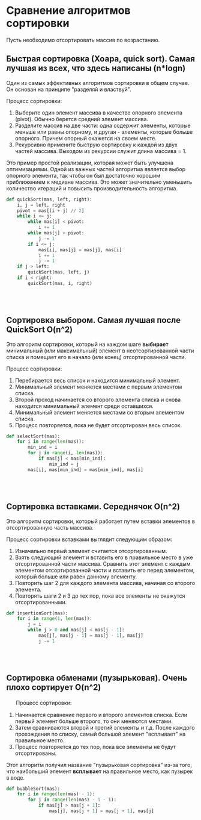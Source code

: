 # Сравнение алгоритмов сортировки

Пусть необходимо отсортировать массив по возрастанию.

<h2>Быстрая сортировка (Хоара, quick sort). Самая лучшая из всех, что здесь написаны (n*logn)</h1>

Один из самых эффективных алгоритмов сортировки в общем случае. Он основан на принципе "разделяй и властвуй".

Процесс сортировки:
1. Выберите один элемент массива в качестве опорного элемента (pivot). Обычно берется средний элемент массива.
2. Разделите массив на две части: одна содержит элементы, которые меньше или равны опорному, и другая - элементы, которые больше опорного. Причем опорный окажется на своем месте.
3. Рекурсивно примените быструю сортировку к каждой из двух частей массива. Выходом из рекурсии служит длина массива = 1.

Это пример простой реализации, которая может быть улучшена оптимизациями. Одной из важных частей алгоритма является выбор опорного элемента, так чтобы он был достаточно хорошим приближением к медиане массива. Это может значительно уменьшить количество итераций и повысить производительность алгоритма.

```Python
def quickSort(mas, left, right):
    i, j = left, right
    pivot = mas[(i + j) // 2]
    while i <= j:
        while mas[i] < pivot:
            i += 1
        while mas[j] > pivot:
            j -= 1
        if i <= j:
            mas[i], mas[j] = mas[j], mas[i]
            i += 1
            j -= 1
    if j > left:
        quickSort(mas, left, j)
    if i < right:
        quickSort(mas, i, right)
```

<br></br>
<h2>Сортировка выбором. Самая лучшая после QuickSort O(n^2)</h1>

Это алгоритм сортировки, который на каждом шаге **выбирает** минимальный (или максимальный) элемент в неотсортированной части списка и помещает его в начало (или конец) отсортированной части.

Процесс сортировки:
1. Перебирается весь список и находится минимальный элемент.
2. Минимальный элемент меняется местами с первым элементом списка.
3. Второй проход начинается со второго элемента списка и снова находится минимальный элемент среди оставшихся.
4. Минимальный элемент меняется местами со вторым элементом списка.
5. Процесс повторяется, пока не будет отсортирован весь список.

```Python
def selectSort(mas):
    for i in range(len(mas)):
        min_ind = i
        for j in range(i, len(mas)):
            if mas[j] < mas[min_ind]:
                min_ind = j
        mas[i], mas[min_ind] = mas[min_ind], mas[i]
```

<br></br>
<h2>Сортировка вставками. Середнячок O(n^2)</h1>

Это алгоритм сортировки, который работает путем вставки элементов в отсортированную часть массива.

Процесс сортировки вставками выглядит следующим образом:
1. Изначально первый элемент считается отсортированным.
2. Взять следующий элемент и вставить его в правильное место в уже отсортированной части массива. Сравнить этот элемент с каждым элементом отсортированной части и вставить его перед элементом, который больше или равен данному элементу.
3. Повторить шаг 2 для каждого элемента массива, начиная со второго элемента.
4. Повторять шаги 2 и 3 до тех пор, пока все элементы не окажутся отсортированными.

```Python
def insertionSort(mas):
    for i in range(1, len(mas)):
        j = i
        while j > 0 and mas[j] < mas[j - 1]:
            mas[j], mas[j - 1] = mas[j - 1], mas[j]
            j -= 1
```

<br></br>
<h2>Сортировка обменами (пузырьковая). Очень плохо сортирует O(n^2)</h1>

ㅤㅤПроцесс сортировки:
1. Начинается сравнение первого и второго элементов списка. Если первый элемент больше второго, то они меняются местами.
2. Затем сравниваются второй и третий элементы и т.д. После каждого прохождения по списку, самый большой элемент "всплывает" на правильное место.
3. Процесс повторяется до тех пор, пока все элементы не будут отсортированы.

Этот алгоритм получил название "пузырьковая сортировка" из-за того, что наибольший элемент **всплывает** на правильное место, как пузырек в воде.

```Python
def bubbleSort(mas):
    for i in range(len(mas) - 1):
        for j in range(len(mas) - 1 - i):
            if mas[j] > mas[j + 1]:
                mas[j], mas[j + 1] = mas[j + 1], mas[j]
```
